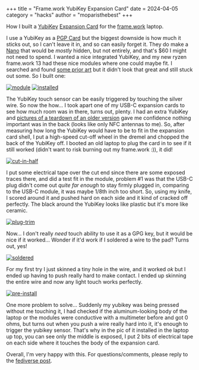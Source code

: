 +++
title = "Frame.work YubiKey Expansion Card"
date = 2024-04-05
category = "hacks"
author = "moparisthebest"
+++

How I built a [YubiKey](https://www.yubico.com/) [Expansion Card](https://github.com/FrameworkComputer/ExpansionCards) for the [frame.work](https://frame.work/) laptop.

<!-- more -->

I use a YubiKey as a [PGP Card](https://drduh.github.io/YubiKey-Guide/) but the biggest downside is how much it sticks out, so I can't leave it in, and so can easily forget it.  They do make a [Nano](https://www.yubico.com/us/product/yubikey-5-series/yubikey-5-nano/) that would be *mostly* hidden, but not entirely, and that's $60 I might not need to spend. I wanted a nice integrated YubiKey, and my new ryzen frame.work 13 had these nice modules where one could maybe fit.  I searched and found [some prior art](https://community.frame.work/t/yubikey-5c-adapter/23157) but it didn't look that great and still stuck out some.  So I built one:

[![module](/pics/framework-yubi/module.jpg)](/pics/framework-yubi/module.jpg)
[![installed](/pics/framework-yubi/installed.jpg)](/pics/framework-yubi/installed.jpg)

The YubiKey touch sensor can be easily triggered by touching the silver wire.  So now the how... I took apart one of my USB-C expansion cards to see how much room was in there, turns out, plenty.  I had an extra YubiKey and [pictures of a teardown of an older version](https://www.hexview.com/~scl/neo5/) gave me confidence nothing important was in the back (looks like only NFC antennas to me). So, after measuring how long the YubiKey would have to be to fit in the expansion card shell, I put a high-speed cut-off wheel in the dremel and chopped the back of the YubiKey off.  I booted an old laptop to plug the card in to see if it still worked (didn't want to risk burning out my frame.work :)), it did!

[![cut-in-half](/pics/framework-yubi/cut-in-half.jpg)](/pics/framework-yubi/cut-in-half.jpg)

I put some electrical tape over the cut end since there are some exposed traces there, and did a test fit in the module, problem #1 was that the USB-C plug didn't come out *quite far enough* to stay firmly plugged in, comparing to the USB-C module, it was maybe 1/8th inch too short.  So, using my knife, I scored around it and pushed hard on each side and it kind of cracked off perfectly.  The black around the YubiKey looks like plastic but it's more like ceramic.

[![plug-trim](/pics/framework-yubi/plug-trim.jpg)](/pics/framework-yubi/plug-trim.jpg)

Now... I don't really *need* touch ability to use it as a GPG key, but it would be nice if it worked... Wonder if it'd work if I soldered a wire to the pad?  Turns out, yes!

[![soldered](/pics/framework-yubi/soldered.jpg)](/pics/framework-yubi/soldered.jpg)

For my first try I just skinned a tiny hole in the wire, and it worked *ok* but I ended up having to push really hard to make contact.  I ended up skinning the entire wire and now any light touch works perfectly.

[![pre-install](/pics/framework-yubi/pre-install.jpg)](/pics/framework-yubi/pre-install.jpg)

One more problem to solve... Suddenly my yubikey was being pressed without me touching it, I had checked if the aluminum-looking body of the laptop or the modules were conductive with a multimeter before and got 0 ohms, but turns out when you push a wire really hard into it, it's enough to trigger the yubikey sensor.  That's why in the pic of it installed in the laptop up top, you can see only the middle is exposed, I put 2 bits of electrical tape on each side where it touches the body of the expansion card.

Overall, I'm very happy with this. For questions/comments, please reply to the [fediverse post](https://moparisthe.best/notice/AgbCUJdgcCKV57rpke).
